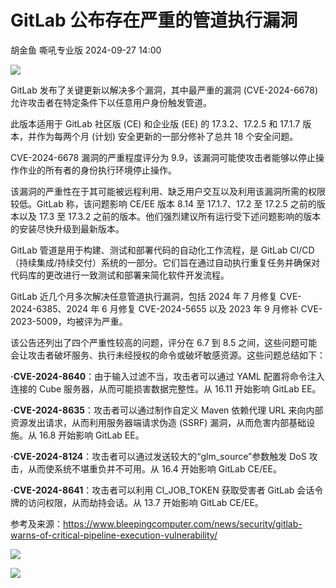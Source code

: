 #  GitLab 公布存在严重的管道执行漏洞   
胡金鱼  嘶吼专业版   2024-09-27 14:00  
  
![](https://mmbiz.qpic.cn/mmbiz_gif/wpkib3J60o297rwgIksvLibPOwR24tqI8dGRUah80YoBLjTBJgws2n0ibdvfvv3CCm0MIOHTAgKicmOB4UHUJ1hH5g/640?wx_fmt=gif "")  
  
GitLab 发布了关键更新以解决多个漏洞，其中最严重的漏洞 (CVE-2024-6678) 允许攻击者在特定条件下以任意用户身份触发管道。  
  
此版本适用于 GitLab 社区版 (CE) 和企业版 (EE) 的 17.3.2、17.2.5 和 17.1.7 版本，并作为每两个月 (计划) 安全更新的一部分修补了总共 18 个安全问题。  
  
CVE-2024-6678 漏洞的严重程度评分为 9.9，该漏洞可能使攻击者能够以停止操作作业的所有者的身份执行环境停止操作。  
  
该漏洞的严重性在于其可能被远程利用、缺乏用户交互以及利用该漏洞所需的权限较低。GitLab 称，该问题影响 CE/EE 版本 8.14 至 17.1.7、17.2 至 17.2.5 之前的版本以及 17.3 至 17.3.2 之前的版本。他们强烈建议所有运行受下述问题影响的版本的安装尽快升级到最新版本。  
  
GitLab 管道是用于构建、测试和部署代码的自动化工作流程，是 GitLab CI/CD（持续集成/持续交付）系统的一部分。它们旨在通过自动执行重复任务并确保对代码库的更改进行一致测试和部署来简化软件开发流程。  
  
GitLab 近几个月多次解决任意管道执行漏洞，包括 2024 年 7 月修复 CVE-2024-6385、2024 年 6 月修复 CVE-2024-5655 以及 2023 年 9 月修补 CVE-2023-5009，均被评为严重。  
  
该公告还列出了四个严重性较高的问题，评分在 6.7 到 8.5 之间，这些问题可能会让攻击者破坏服务、执行未经授权的命令或破坏敏感资源。这些问题总结如下：  
  
**·CVE-2024-8640**：由于输入过滤不当，攻击者可以通过 YAML 配置将命令注入连接的 Cube 服务器，从而可能损害数据完整性。从 16.11 开始影响 GitLab EE。  
  
**·CVE-2024-8635**：攻击者可以通过制作自定义 Maven 依赖代理 URL 来向内部资源发出请求，从而利用服务器端请求伪造 (SSRF) 漏洞，从而危害内部基础设施。从 16.8 开始影响 GitLab EE。  
  
**·CVE-2024-8124**：攻击者可以通过发送较大的“glm_source”参数触发 DoS 攻击，从而使系统不堪重负并不可用。从 16.4 开始影响 GitLab CE/EE。  
  
**·CVE-2024-8641**：攻击者可以利用 CI_JOB_TOKEN 获取受害者 GitLab 会话令牌的访问权限，从而劫持会话。从 13.7 开始影响 GitLab CE/EE。  
  
参考及来源：https://www.bleepingcomputer.com/news/security/gitlab-warns-of-critical-pipeline-execution-vulnerability/  
  
![](https://mmbiz.qpic.cn/sz_mmbiz_png/wpkib3J60o29EheOeJb5lH3aFpR7A5k9ib2qzZtia2UibAXFhXcv9ZE1LRIUbqJeDEfv1KutnkckHUY00NdD2fkRrA/640?wx_fmt=png&from=appmsg "")  
  
![](https://mmbiz.qpic.cn/sz_mmbiz_png/wpkib3J60o29EheOeJb5lH3aFpR7A5k9ibaiael7aWkiavicYDrengSlUyxJysic22ZDSg9VicHa1T2TibibzteaKzyBgwA/640?wx_fmt=png&from=appmsg "")  
  
  
